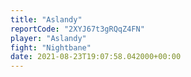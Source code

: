 ```yaml
---
title: "Aslandy"
reportCode: "2XYJ67t3gRQqZ4FN"
player: "Aslandy"
fight: "Nightbane"
date: 2021-08-23T19:07:58.042000+00:00
---
```

